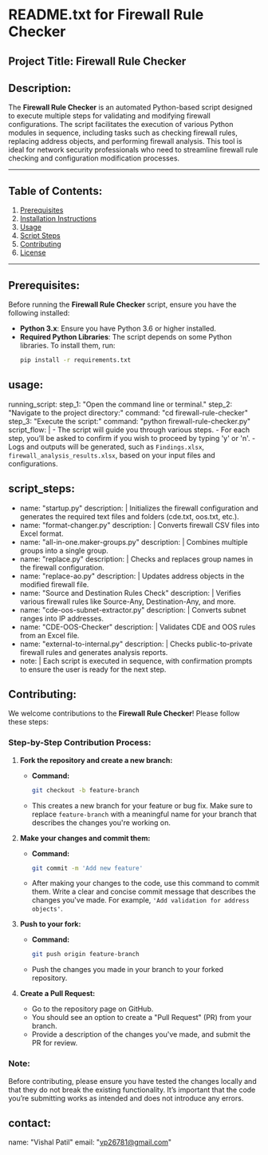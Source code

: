 # README.txt for Firewall Rule Checker

## Project Title: **Firewall Rule Checker**

## Description:
The **Firewall Rule Checker** is an automated Python-based script designed to execute multiple steps for validating and modifying firewall configurations. The script facilitates the execution of various Python modules in sequence, including tasks such as checking firewall rules, replacing address objects, and performing firewall analysis. This tool is ideal for network security professionals who need to streamline firewall rule checking and configuration modification processes.

---

## Table of Contents:
1. [Prerequisites](#prerequisites)
2. [Installation Instructions](#installation-instructions)
3. [Usage](#usage)
4. [Script Steps](#script-steps)
5. [Contributing](#contributing)
6. [License](#license)

---

## Prerequisites:
Before running the **Firewall Rule Checker** script, ensure you have the following installed:

- **Python 3.x**: Ensure you have Python 3.6 or higher installed.
- **Required Python Libraries**: The script depends on some Python libraries. To install them, run:
  ```bash
  pip install -r requirements.txt

## usage:
  running_script:
    step_1: "Open the command line or terminal."
    step_2: "Navigate to the project directory:"
      command: "cd firewall-rule-checker"
    step_3: "Execute the script:"
      command: "python firewall-rule-checker.py"
  script_flow: |
    - The script will guide you through various steps.
    - For each step, you’ll be asked to confirm if you wish to proceed by typing 'y' or 'n'.
    - Logs and outputs will be generated, such as `Findings.xlsx`, `firewall_analysis_results.xlsx`, based on your input files and configurations.

## script_steps:
  - name: "startup.py"
    description: |
      Initializes the firewall configuration and generates the required text files and folders (cde.txt, oos.txt, etc.).
  - name: "format-changer.py"
    description: |
      Converts firewall CSV files into Excel format.
  - name: "all-in-one.maker-groups.py"
    description: |
      Combines multiple groups into a single group.
  - name: "replace.py"
    description: |
      Checks and replaces group names in the firewall configuration.
  - name: "replace-ao.py"
    description: |
      Updates address objects in the modified firewall file.
  - name: "Source and Destination Rules Check"
    description: |
      Verifies various firewall rules like Source-Any, Destination-Any, and more.
  - name: "cde-oos-subnet-extractor.py"
    description: |
      Converts subnet ranges into IP addresses.
  - name: "CDE-OOS-Checker"
    description: |
      Validates CDE and OOS rules from an Excel file.
  - name: "external-to-internal.py"
    description: |
      Checks public-to-private firewall rules and generates analysis reports.
  - note: |
      Each script is executed in sequence, with confirmation prompts to ensure the user is ready for the next step.



## Contributing:

We welcome contributions to the **Firewall Rule Checker**! Please follow these steps:

### Step-by-Step Contribution Process:

1. **Fork the repository and create a new branch:**
   - **Command:**
     ```bash
     git checkout -b feature-branch
     ```
   - This creates a new branch for your feature or bug fix. Make sure to replace `feature-branch` with a meaningful name for your branch that describes the changes you're working on.

2. **Make your changes and commit them:**
   - **Command:**
     ```bash
     git commit -m 'Add new feature'
     ```
   - After making your changes to the code, use this command to commit them. Write a clear and concise commit message that describes the changes you've made. For example, `'Add validation for address objects'`.

3. **Push to your fork:**
   - **Command:**
     ```bash
     git push origin feature-branch
     ```
   - Push the changes you made in your branch to your forked repository.

4. **Create a Pull Request:**
   - Go to the repository page on GitHub.
   - You should see an option to create a "Pull Request" (PR) from your branch.
   - Provide a description of the changes you've made, and submit the PR for review.

### Note:
Before contributing, please ensure you have tested the changes locally and that they do not break the existing functionality. It’s important that the code you’re submitting works as intended and does not introduce any errors.



## contact:
  name: "Vishal Patil"
  email: "vp26781@gmail.com"
